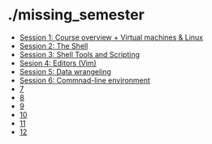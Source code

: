 <!-- JS use if these pages are used as githubpages. can be deleted if used elsewhere -->
<script src="https://code.jquery.com/jquery-3.2.1.min.js"></script>
<script src="script.js"></script>
# ./missing_semester


* [Session 1: Course overview + Virtual machines & Linux](1.html)
* [Session 2: The Shell](2.html)
* [Session 3: Shell Tools and Scripting](3.html)
* [Sesion 4: Editors (Vim)](4.html)
* [Session 5: Data wrangeling](5.html)
* [Session 6: Commnad-line environment](6.html)
* [7](7.html)
* [8](8.html)
* [9](9.html)
* [10](10.html)
* [11](11.html)
* [12](12.html)
